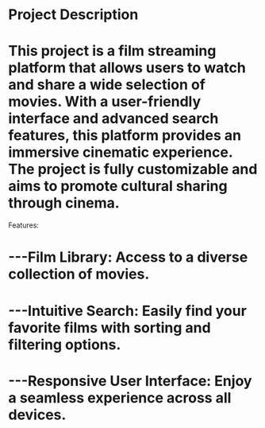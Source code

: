 # Project Description
# This project is a film streaming platform that allows users to watch and share a wide selection of movies. With a user-friendly interface and advanced search features, this platform provides an immersive cinematic experience. The project is fully customizable and aims to promote cultural sharing through cinema.

Features:
# ---Film Library: Access to a diverse collection of movies.
# ---Intuitive Search: Easily find your favorite films with sorting and filtering options.
# ---Responsive User Interface: Enjoy a seamless experience across all devices.
